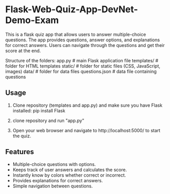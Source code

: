 # Flask-Web-Quiz-App-DevNet-Demo-Exam

This is a flask quiz app that allows users to answer multiple-choice questions.
The app provides questions, answer options, and explanations for correct answers. 
Users can navigate through the questions and get their score at the end.

Structure of the folders:
    app.py         # main Flask application file
    templates/     # folder for HTML templates
    static/        # folder for static files (CSS, JavaScript, images)
    data/          # folder for data files
        questions.json   # data file containing questions


## Usage
1. Clone repository (templates and app.py) and make sure you have Flask installed:
pip install Flask

2. clone repository and run "app.py"
3. Open your web browser and navigate to http://localhost:5000/ to start the quiz.

## Features
- Multiple-choice questions with options.
- Keeps track of user answers and calculates the score.
- Instantly know by colors whether correct or incorrect.
- Provides explanations for correct answers.
- Simple navigation between questions.


